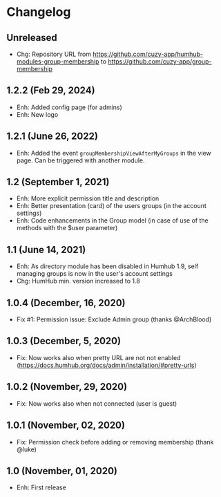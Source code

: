 Changelog
=========

Unreleased
--------------------
- Chg: Repository URL from https://github.com/cuzy-app/humhub-modules-group-membership to https://github.com/cuzy-app/group-membership

1.2.2 (Feb 29, 2024)
--------------------
- Enh: Added config page (for admins)
- Enh: New logo

1.2.1 (June 26, 2022)
--------------------
- Enh: Added the event `groupMembershipViewAfterMyGroups` in the view page. Can be triggered with another module.

1.2 (September 1, 2021)
--------------------
- Enh: More explicit permission title and description
- Enh: Better presentation (card) of the users groups (in the account settings)
- Enh: Code enhancements in the Group model (in case of use of the methods with the $user parameter)

1.1 (June 14, 2021)
--------------------
- Enh: As directory module has been disabled in Humhub 1.9, self managing groups is now in the user's account settings
- Chg: HumHub min. version increased to 1.8

1.0.4 (December, 16, 2020)
--------------------
- Fix #1: Permission issue: Exclude Admin group (thanks @ArchBlood)

1.0.3 (December, 5, 2020)
--------------------
- Fix: Now works also when pretty URL are not not enabled (https://docs.humhub.org/docs/admin/installation/#pretty-urls)

1.0.2 (November, 29, 2020)
--------------------
- Fix: Now works also when not connected (user is guest)

1.0.1 (November, 02, 2020)
--------------------
- Fix: Permission check before adding or removing membership (thank @luke)

1.0 (November, 01, 2020)
--------------------
- Enh: First release
